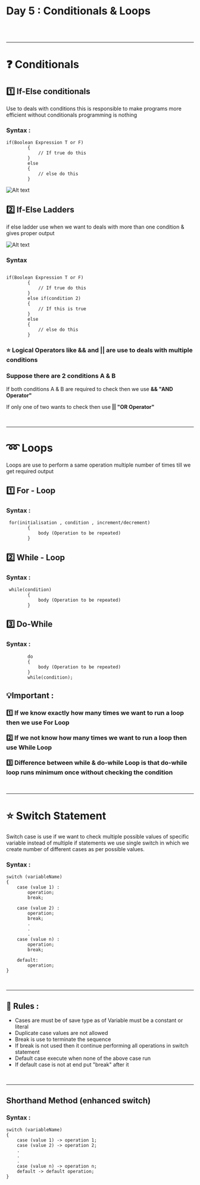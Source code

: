 # Day 5 : Conditionals & Loops


<br>
<br>
<hr>
<h1>❓ Conditionals</h1>
<h2> 1️⃣ If-Else conditionals</h2>
<p>Use to deals with conditions this is responsible to make programs more efficient without conditionals programming is nothing</p>
<h3>Syntax : </h3>

```
if(Boolean Expression T or F)
        {
            // If true do this
        }
        else
        {
            // else do this
        }
```

![Alt text](image-44.png)


<h2>2️⃣ If-Else Ladders</h2>
<p>if else ladder use when we want to deals with more than one condition & gives proper output</p>

![Alt text](image-45.png)

<h3>Syntax</h3>

```

if(Boolean Expression T or F)
        {
            // If true do this
        }
        else if(condition 2)
        {
            // If this is true
        }
        else
        {
            // else do this
        }

```

<h3>⭐ Logical Operators like && and || are use to deals with multiple conditions </h3>

<h3>Suppose there are 2 conditions A & B</h3>
<p>If both conditions A & B are required to check then we use <b> && "AND Operator"</b> </p>

<p> If only one of two wants to check then use <b>|| "OR Operator"</b> </p>




<br>
<hr>
<h1> ➿ Loops</h1>
<p>Loops are use to perform a same operation multiple number of times till we get required output</p>

<h2>1️⃣ For - Loop</h2>
<h3>Syntax : </h3>

```
 for(initialisation , condition , increment/decrement)
        {
            body (Operation to be repeated)
        }
```

<h2>2️⃣ While - Loop</h2>
<h3>Syntax : </h3>

```
 while(condition)
        {
            body (Operation to be repeated)
        }
```

<h2>3️⃣ Do-While</h2>
<h3>Syntax : </h3>

```
        do
        {
            body (Operation to be repeated)
        }
        while(condition);
```


<h2> 💡Important : </h2>
<h3> 1️⃣ If we know exactly how many times we want to run a loop then we use <b>For Loop</b><br>
<br>
2️⃣ If we not know how many times we want to run a loop then use <b>While Loop</b><br>
<br>
3️⃣ Difference between while & do-while Loop is that do-while loop runs minimum once without checking the condition</h3>

<br>
<hr>
<h1> ⭐ Switch Statement</h1>
<p>Switch case is use if we want to check multiple possible values of specific variable instead of multiple if statements we use single switch in which we create number of different cases as per possible values.</p>

<h3>Syntax : </h3>

```
switch (variableName)
{
    case (value 1) : 
        operation;
        break;

    case (value 2) :
        operation;
        break;
        .
        .
        .
    case (value n) :
        operation;
        break;

    default:
        operation;
}
```
<br>
<hr>
<h2> 📝 Rules : </h2>
<ul>
<li>Cases are must be of save type as of Variable must be a constant or literal</li>
<li>Duplicate case values are not allowed </li>
<li>Break is use to terminate the sequence </li>
<li>If break is not used then it continue performing all operations in switch statement</li>
<li>Default case execute when none of the above case run</li>
<li>If default case is not at end put "break" after it</li>
</ul>
<br>
<hr>
<h2>Shorthand Method (enhanced switch)</h2>
<h3>Syntax :</h3>

```
switch (variableName)
{
    case (value 1) -> operation 1;
    case (value 2) -> operation 2;
    .
    .
    .
    case (value n) -> operation n;
    default -> default operation;
}
```

